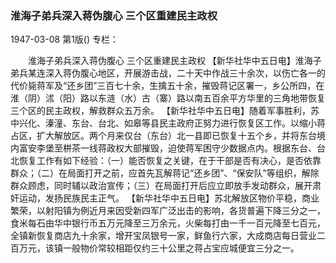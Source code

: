 ### 淮海子弟兵深入蒋伪腹心  三个区重建民主政权

1947-03-08
第1版()
专栏：

　　淮海子弟兵深入蒋伪腹心
    三个区重建民主政权
    【新华社华中五日电】淮海子弟兵某连深入蒋伪腹心地区，开展游击战，二十天中作战三十余次，以伤亡各一的代价毙蒋军及“还乡团”三百七十余，生擒五十余，摧毁蒋记区署一，乡公所四，在淮（阴）沭（阳）路以东涟（水）古（寨）路以南五百余平方华里的三角地带恢复三个区的民主政权，解救群众五万余。
    【新华社华中五日电】随着军事胜利，苏中兴化、溱潼、东台、台北、如皋等县民主政府正努力进行恢复区工作。以缩小蒋占区，扩大解放区。两个月来仅台（东台）北一县即已恢复十五个乡，并将东台境内富安李堡至栟茶一线蒋政权大部摧毁，迫使蒋军困守少数据点内。根据东台、台北恢复工作有如下经验：（一）能否恢复之关键，在于干部是否有决心，是否依靠群众；（二）在局面打开之前，应首先瓦解蒋记“还乡团”、“保安队”等组织，解除群众顾虑，同时辅以政治宣传；（三）在局面打开后应立即放手发动群众，展开肃奸运动，发扬民族民主正气。
    【新华社华中五日电】苏北解放区物价平稳，商业繁荣，以射阳镇为例近月来因受新四军广泛出击的影响，各货普遍下降三分之一，食米每石由华中银行币五万元降至三万余元，火柴每打由一千一百元降至七百元，全镇新恢复商店九十余家，增开宝凤银号一家，鲜鱼行六家，大成商店每日营业二百万元，该镇一般物价常较相距仅约三十公里之蒋占宝应城便宜三分之一。
